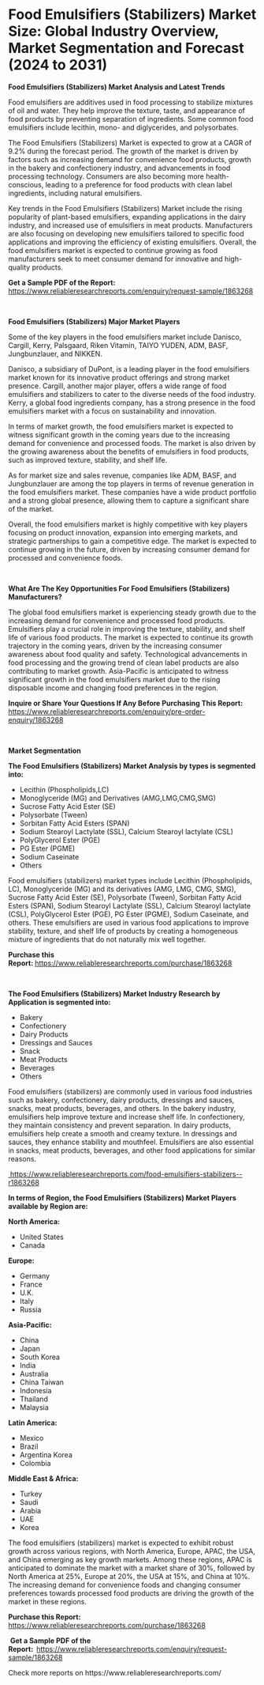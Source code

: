 <p><h1>Food Emulsifiers (Stabilizers) Market Size: Global Industry Overview, Market Segmentation and Forecast (2024 to 2031)</h1></p><p><strong>Food Emulsifiers (Stabilizers) Market Analysis and Latest Trends</strong></p>
<p><p>Food emulsifiers are additives used in food processing to stabilize mixtures of oil and water. They help improve the texture, taste, and appearance of food products by preventing separation of ingredients. Some common food emulsifiers include lecithin, mono- and diglycerides, and polysorbates.</p><p>The Food Emulsifiers (Stabilizers) Market is expected to grow at a CAGR of 9.2% during the forecast period. The growth of the market is driven by factors such as increasing demand for convenience food products, growth in the bakery and confectionery industry, and advancements in food processing technology. Consumers are also becoming more health-conscious, leading to a preference for food products with clean label ingredients, including natural emulsifiers.</p><p>Key trends in the Food Emulsifiers (Stabilizers) Market include the rising popularity of plant-based emulsifiers, expanding applications in the dairy industry, and increased use of emulsifiers in meat products. Manufacturers are also focusing on developing new emulsifiers tailored to specific food applications and improving the efficiency of existing emulsifiers. Overall, the food emulsifiers market is expected to continue growing as food manufacturers seek to meet consumer demand for innovative and high-quality products.</p></p>
<p><strong>Get a Sample PDF of the Report:&nbsp;</strong> <a href="https://www.reliableresearchreports.com/enquiry/request-sample/1863268">https://www.reliableresearchreports.com/enquiry/request-sample/1863268</a></p>
<p>&nbsp;</p>
<p><strong>Food Emulsifiers (Stabilizers) Major Market Players</strong></p>
<p><p>Some of the key players in the food emulsifiers market include Danisco, Cargill, Kerry, Palsgaard, Riken Vitamin, TAIYO YUDEN, ADM, BASF, Jungbunzlauer, and NIKKEN. </p><p>Danisco, a subsidiary of DuPont, is a leading player in the food emulsifiers market known for its innovative product offerings and strong market presence. Cargill, another major player, offers a wide range of food emulsifiers and stabilizers to cater to the diverse needs of the food industry. Kerry, a global food ingredients company, has a strong presence in the food emulsifiers market with a focus on sustainability and innovation.</p><p>In terms of market growth, the food emulsifiers market is expected to witness significant growth in the coming years due to the increasing demand for convenience and processed foods. The market is also driven by the growing awareness about the benefits of emulsifiers in food products, such as improved texture, stability, and shelf life.</p><p>As for market size and sales revenue, companies like ADM, BASF, and Jungbunzlauer are among the top players in terms of revenue generation in the food emulsifiers market. These companies have a wide product portfolio and a strong global presence, allowing them to capture a significant share of the market.</p><p>Overall, the food emulsifiers market is highly competitive with key players focusing on product innovation, expansion into emerging markets, and strategic partnerships to gain a competitive edge. The market is expected to continue growing in the future, driven by increasing consumer demand for processed and convenience foods.</p></p>
<p>&nbsp;</p>
<p><strong>What Are The Key Opportunities For Food Emulsifiers (Stabilizers) Manufacturers?</strong></p>
<p><p>The global food emulsifiers market is experiencing steady growth due to the increasing demand for convenience and processed food products. Emulsifiers play a crucial role in improving the texture, stability, and shelf life of various food products. The market is expected to continue its growth trajectory in the coming years, driven by the increasing consumer awareness about food quality and safety. Technological advancements in food processing and the growing trend of clean label products are also contributing to market growth. Asia-Pacific is anticipated to witness significant growth in the food emulsifiers market due to the rising disposable income and changing food preferences in the region.</p></p>
<p><strong>Inquire or Share Your Questions If Any Before Purchasing This Report:</strong> <a href="https://www.reliableresearchreports.com/enquiry/pre-order-enquiry/1863268">https://www.reliableresearchreports.com/enquiry/pre-order-enquiry/1863268</a></p>
<p>&nbsp;</p>
<p><strong>Market Segmentation</strong></p>
<p><strong>The Food Emulsifiers (Stabilizers) Market Analysis by types is segmented into:</strong></p>
<p><ul><li>Lecithin (Phospholipids,LC)</li><li>Monoglyceride (MG) and Derivatives (AMG,LMG,CMG,SMG)</li><li>Sucrose Fatty Acid Ester (SE)</li><li>Polysorbate (Tween)</li><li>Sorbitan Fatty Acid Esters (SPAN)</li><li>Sodium Stearoyl Lactylate (SSL), Calcium Stearoyl lactylate (CSL)</li><li>PolyGlycerol Ester (PGE)</li><li>PG Ester (PGME)</li><li>Sodium Caseinate</li><li>Others</li></ul></p>
<p><p>Food emulsifiers (stabilizers) market types include Lecithin (Phospholipids, LC), Monoglyceride (MG) and its derivatives (AMG, LMG, CMG, SMG), Sucrose Fatty Acid Ester (SE), Polysorbate (Tween), Sorbitan Fatty Acid Esters (SPAN), Sodium Stearoyl Lactylate (SSL), Calcium Stearoyl lactylate (CSL), PolyGlycerol Ester (PGE), PG Ester (PGME), Sodium Caseinate, and others. These emulsifiers are used in various food applications to improve stability, texture, and shelf life of products by creating a homogeneous mixture of ingredients that do not naturally mix well together.</p></p>
<p><strong>Purchase this Report:&nbsp;</strong><a href="https://www.reliableresearchreports.com/purchase/1863268">https://www.reliableresearchreports.com/purchase/1863268</a></p>
<p>&nbsp;</p>
<p><strong>The Food Emulsifiers (Stabilizers) Market Industry Research by Application is segmented into:</strong></p>
<p><ul><li>Bakery</li><li>Confectionery</li><li>Dairy Products</li><li>Dressings and Sauces</li><li>Snack</li><li>Meat Products</li><li>Beverages</li><li>Others</li></ul></p>
<p><p>Food emulsifiers (stabilizers) are commonly used in various food industries such as bakery, confectionery, dairy products, dressings and sauces, snacks, meat products, beverages, and others. In the bakery industry, emulsifiers help improve texture and increase shelf life. In confectionery, they maintain consistency and prevent separation. In dairy products, emulsifiers help create a smooth and creamy texture. In dressings and sauces, they enhance stability and mouthfeel. Emulsifiers are also essential in snacks, meat products, beverages, and other food applications for similar reasons.</p></p>
<p><a href="https://www.reliableresearchreports.com/food-emulsifiers-stabilizers--r1863268">&nbsp;https://www.reliableresearchreports.com/food-emulsifiers-stabilizers--r1863268</a></p>
<p><strong>In terms of Region, the Food Emulsifiers (Stabilizers) Market Players available by Region are:</strong></p>
<p>
    <p> <strong> North America: </strong>
        <ul>
            <li>United States</li>
            <li>Canada</li>
        </ul>
        </p> 
    <p> <strong> Europe: </strong>
        <ul>
            <li>Germany</li>
            <li>France</li>
            <li>U.K.</li>
            <li>Italy</li>
            <li>Russia</li>
        </ul>
        </p> 
    <p> <strong> Asia-Pacific: </strong>
        <ul>
            <li>China</li>
            <li>Japan</li>
            <li>South Korea</li>
            <li>India</li>
            <li>Australia</li>
            <li>China Taiwan</li>
            <li>Indonesia</li>
            <li>Thailand</li>
            <li>Malaysia</li>
        </ul>
        </p> 
    <p> <strong> Latin America: </strong>
        <ul>
            <li>Mexico</li>
            <li>Brazil</li>
            <li>Argentina Korea</li>
            <li>Colombia</li>
        </ul>
        </p> 
    <p> <strong> Middle East & Africa: </strong>
        <ul>
            <li>Turkey</li>
            <li>Saudi</li>
            <li>Arabia</li>
            <li>UAE</li>
            <li>Korea</li>
        </ul>
    </p>
    </p>
<p><p>The food emulsifiers (stabilizers) market is expected to exhibit robust growth across various regions, with North America, Europe, APAC, the USA, and China emerging as key growth markets. Among these regions, APAC is anticipated to dominate the market with a market share of 30%, followed by North America at 25%, Europe at 20%, the USA at 15%, and China at 10%. The increasing demand for convenience foods and changing consumer preferences towards processed food products are driving the growth of the market in these regions.</p></p>
<p><strong>Purchase this Report: </strong><a href="https://www.reliableresearchreports.com/purchase/1863268">https://www.reliableresearchreports.com/purchase/1863268</a></p>
<p>&nbsp;<strong>Get a Sample PDF of the Report:&nbsp;&nbsp;</strong><a href="https://www.reliableresearchreports.com/enquiry/request-sample/1863268">https://www.reliableresearchreports.com/enquiry/request-sample/1863268</a></p>
<p><strong></strong></p>
<p>Check more reports on https://www.reliableresearchreports.com/</p>
